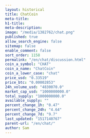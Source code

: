 ```yaml
---
layout: historical
title: ChatCoin
meta-title: 
h1-title: 
meta-description: 
image: "/media/1382762/chat.png"
published: true
allow_search_engine: false
sitemap: false
enable_comment: false
sort_order: 1158
permalink: "/en/chat/discussion.html"
coin_a_symbol: "CHAT"
coin_a_name: "ChatCoin"
coin_a_lower_case: "chat"
price_usd: "0.33519"
price_btc: "0.00002853"
24h_volume_usd: "4830070.0"
market_cap_usd: "1000000000.0"
total_supply: "1000000000.0"
available_supply: ""
percent_change_1h: "0.47"
percent_change_24h: "4.64"
percent_change_7d: "9.7"
last_updated: "1517140767"
parent-url: "/en/chat/"
author: Sam
---
```


